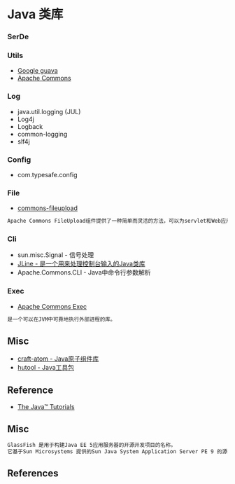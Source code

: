 # Java 类库

### SerDe

### Utils
* [Google guava](Guava/README.md)
* [Apache Commons](ApacheCommons/README.md)

### Log
* java.util.logging (JUL)
* Log4j
* Logback
* common-logging
* slf4j

### Config
* com.typesafe.config

### File
* [commons-fileupload](https://github.com/apache/commons-fileupload)
```md
Apache Commons FileUpload组件提供了一种简单而灵活的方法，可以为servlet和Web应用程序添加对多部分文件上载功能的支持。
```

### Cli
* sun.misc.Signal - 信号处理
* [JLine - 是一个用来处理控制台输入的Java类库](https://jline.github.io/)
* Apache.Commons.CLI - Java中命令行参数解析

### Exec
* [Apache Commons Exec](https://github.com/apache/commons-exec)
```md
是一个可以在JVM中可靠地执行外部进程的库。
```

## Misc
* [craft-atom - Java原子组件库](https://github.com/mindwind/craft-atom)
* [hutool - Java工具包](https://gitee.com/loolly/hutool)

## Reference
* [The Java™ Tutorials](https://docs.oracle.com/javase/tutorial/)

## Misc
```md
GlassFish 是用于构建Java EE 5应用服务器的开源开发项目的名称。
它基于Sun Microsystems 提供的Sun Java System Application Server PE 9 的源代码以及Oracle 贡献的TopLink 持久性代码。
```

## References
